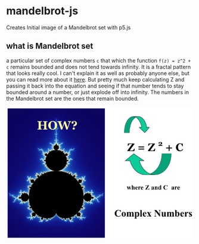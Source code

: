 # mandelbrot-js
Creates Initial image of a Mandelbrot set with p5.js

## what is Mandelbrot set
a particular set of complex numbers ```c``` that  which the function ```f(z) = z^2 + c``` remains bounded and does not tend towards infinity.
It is a fractal pattern that looks really cool.  I can't explain it as well as probably anyone else, but you can read more about it [here](https://www.youtube.com/watch?v=NGMRB4O922I).  But pretty much keep calculating Z and passing it back into the equation and seeing if that number tends to stay bounded around a number, or just explode off into infinity.  The numbers in the Mandelbrot set are the ones that remain bounded.

![mandelbrot-how](./mandelbrot-how.jpg)




